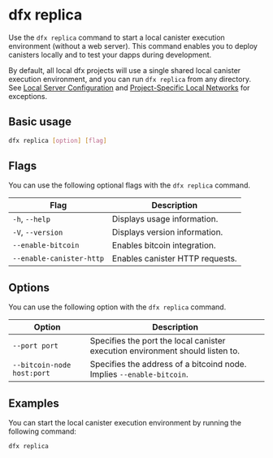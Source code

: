 # dfx replica

Use the `dfx replica` command to start a local canister execution environment (without a web server). This command enables you to deploy canisters locally and to test your dapps during development.

By default, all local dfx projects will use a single shared local canister execution environment, and you can run `dfx replica` from any directory.  See [Local Server Configuration](#local-server-configuration) and [Project-Specific Local Networks](dfx-start.md#project-specific-local-networks) for exceptions.

## Basic usage

``` bash
dfx replica [option] [flag]
```

## Flags

You can use the following optional flags with the `dfx replica` command.

| Flag              | Description                   |
|-------------------|-------------------------------|
| `-h`, `--help`    | Displays usage information.   |
| `-V`, `--version` | Displays version information. |
| `--enable-bitcoin`| Enables bitcoin integration.  |
| `--enable-canister-http` | Enables canister HTTP requests. |

## Options

You can use the following option with the `dfx replica` command.

| Option                    | Description                                                                   |
|---------------------------|-------------------------------------------------------------------------------|
| `--port port`             | Specifies the port the local canister execution environment should listen to. |
| `--bitcoin-node host:port` | Specifies the address of a bitcoind node.  Implies `--enable-bitcoin`. |

## Examples

You can start the local canister execution environment by running the following command:

``` bash
dfx replica
```
